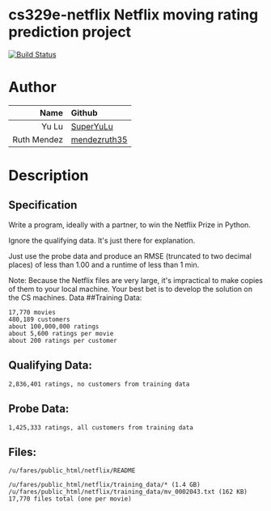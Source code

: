 # cs329e-netflix Netflix moving rating prediction project
[![Build Status](https://travis-ci.com/SuperYuLu/cs329e-netflix.svg?token=X7jP7aW4CTQYTcpeZ5qW&branch=master)](https://travis-ci.com/SuperYuLu/cs329e-netflix)

# Author
|Name|Github|
|---:|:-----|
|Yu Lu|[SuperYuLu](https://github.com/SuperYuLu)|
|Ruth Mendez|[mendezruth35](https://github.com/mendezruth35)|


# Description
## Specification

Write a program, ideally with a partner, to win the Netflix Prize in Python.

Ignore the qualifying data. It's just there for explanation.

Just use the probe data and produce an RMSE (truncated to two decimal places) of less than 1.00 and a runtime of less than 1 min.

Note: Because the Netflix files are very large, it's impractical to make copies of them to your local machine. Your best bet is to develop the solution on the CS machines.
Data
##Training Data:

    17,770 movies
    480,189 customers
    about 100,000,000 ratings
    about 5,600 ratings per movie
    about 200 ratings per customer

## Qualifying Data:

    2,836,401 ratings, no customers from training data

## Probe Data:

    1,425,333 ratings, all customers from training data

## Files:

    /u/fares/public_html/netflix/README

    /u/fares/public_html/netflix/training_data/* (1.4 GB)
    /u/fares/public_html/netflix/training_data/mv_0002043.txt (162 KB)
    17,770 files total (one per movie)

